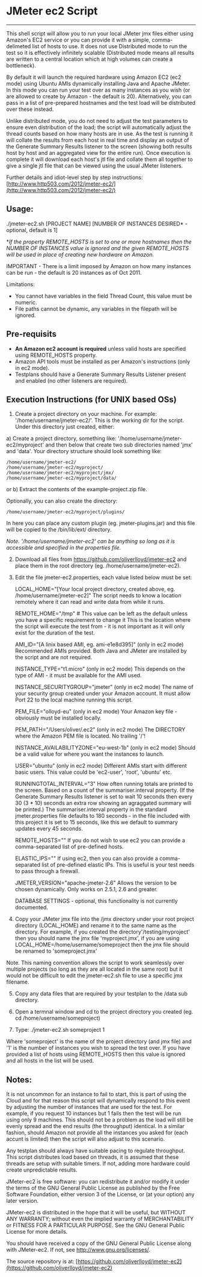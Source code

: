 # JMeter ec2 Script
-----------------------------

This shell script will allow you to run your local JMeter jmx files either using Amazon's EC2 service or you can provide it with a simple, comma-delimeted list of hosts to use. It does not use Distributed mode to run the test so it is effectively infinitely scalable (Distributed mode means all results are written to a central location which at high volumes can create a bottleneck).

By default it will launch the required hardware using Amazon EC2 (ec2 mode) using Ubuntu AMIs dynamically installing Java and Apache JMeter. In this mode you can run your test over as many instances as you wish (or are allowed to create by Amazon - the default is 20). Alternatively, you can pass in a list of pre-prepared hostnames and the test load will be distributed over these instead.

Unlike distributed mode, you do not need to adjust the test parameters to ensure even distribution of the load; the script will automatically adjust the thread counts based on how many hosts are in use. As the test is running it will collate the results from each host in real time and display an output of the Generate Summary Results listener to the screen (showing both results host by host and an aggregated view for the entire run). Once execution is complete it will download each host's jtl file and collate them all together to give a single jtl file that can be viewed using the usual JMeter listeners.


Further details and idiot-level step by step instructions:
    [http://www.http503.com/2012/jmeter-ec2/](http://www.http503.com/2012/jmeter-ec2/)


## Usage:
  ./jmeter-ec2.sh [PROJECT NAME] [NUMBER OF INSTANCES DESIRED* - optional, default is 1]

**If the property REMOTE_HOSTS is set to one or more hostnames then the NUMBER OF INSTANCES value is ignored and the given REMOTE_HOSTS will be used in place of creating new hardware on Amazon.*

IMPORTANT - There is a limit imposed by Amazon on how many instances can be run - the default is 20 instances as of Oct 2011. 

Limitations:
* You cannot have variables in the field Thread Count, this value must be numeric.
* File paths cannot be dynamic, any variables in the filepath will be ignored.


## Pre-requisits
* **An Amazon ec2 account is required** unless valid hosts are specified using REMOTE_HOSTS property.
* Amazon API tools must be installed as per Amazon's instructions (only in ec2 mode).
* Testplans should have a Generate Summary Results Listener present and enabled (no other listeners are required).


## Execution Instructions (for UNIX based OSs)
1. Create a project directory on your machine. For example: '/home/username/jmeter-ec2/'. This is the working dir for the script. Under this directory just created, either:

a) Create a project directory, something like: '/home/username/jmeter-ec2/myproject' and then below that create two sub directories named 'jmx' and 'data'. Your directory structure should look something like:

    /home/username/jmeter-ec2/
    /home/username/jmeter-ec2/myproject/
    /home/username/jmeter-ec2/myproject/jmx/
    /home/username/jmeter-ec2/myproject/data/
                
or b) Extract the contents of the example-project.zip file.

Optionally, you can also create the directory:

    /home/username/jmeter-ec2/myproject/plugins/

In here you can place any custom plugin (eg. jmeter-plugins.jar) and this file will be copied to the /bin/lib/ext/ directory.
    
*Note. '/home/username/jmeter-ec2' can be anything so long as it is accessible and specified in the properties file.*

2. Download all files from https://github.com/oliverlloyd/jmeter-ec2 and place them in the root directory (eg. /home/username/jmeter-ec2).

3. Edit the file jmeter-ec2.properties, each value listed below must be set:

    LOCAL_HOME="[Your local project directory, created above, eg. /home/username/jmeter-ec2]"
    The script needs to know a location remotely where it can read and write data from while it runs.

    REMOTE_HOME="/tmp" # This value can be left as the default unless you have a specific requirement to change it
    This is the location where the script will execute the test from - it is not important as it will only exist for the duration of the test.

	AMI_ID="[A linix based AMI, eg. ami-e1e8d395]"
	(only in ec2 mode) Recommended AMIs provided. Both Java and JMeter are installed by the script and are not required.

	INSTANCE_TYPE="t1.micro"
	(only in ec2 mode) This depends on the type of AMI - it must be available for the AMI used.

	INSTANCE_SECURITYGROUP="jmeter"
	(only in ec2 mode) The name of your security group created under your Amazon account. It must allow Port 22 to the local machine running this script.

	PEM_FILE="olloyd-eu"
	(only in ec2 mode) Your Amazon key file - obviously must be installed locally.

	PEM_PATH="/Users/oliver/.ec2"
	(only in ec2 mode) The DIRECTORY where the Amazon PEM file is located. No trailing '/'!

	INSTANCE_AVAILABILITYZONE="eu-west-1b"
	(only in ec2 mode) Should be a valid value for where you want the instances to launch.

	USER="ubuntu"
	(only in ec2 mode) Different AMIs start with different basic users. This value could be 'ec2-user', 'root', 'ubuntu' etc.

	RUNNINGTOTAL_INTERVAL="3"
	How often running totals are printed to the screen. Based on a count of the summariser.interval property. (If the Generate Summary Results listener is set to wait 10 seconds then every 30 (3 * 10) seconds an extra row showing an agraggated summary will be printed.) The summariser.interval property in the standard jmeter.properties file defaults to 180 seconds - in the file included with this project it is set to 15 seconds, like this we default to summary updates every 45 seconds.

	REMOTE_HOSTS=""
	If you do not wish to use ec2 you can provide a comma-separated list of pre-defined hosts.

	ELASTIC_IPS=""
	If using ec2, then you can also provide a comma-separated list of pre-defined elastic IPs. This is useful is your test needs to pass through a firewall.

	JMETER_VERSION="apache-jmeter-2.6"
	Allows the version to be chosen dynamically. Only works on 2.5.1, 2.6 and greater.

	DATABASE SETTINGS - optional, this functionality is not currently documented.

4. Copy your JMeter jmx file into the /jmx directory under your root project directory (LOCAL_HOME) and rename it to the same name as the directory. For example, if you created the directory'/testing/myproject' then you should name the jmx file 'myproject.jmx', if you are using LOCAL_HOME=/home/username/someproject then the jmx file should be renamed to 'someproject.jmx'
    
Note. This naming convention allows the script to work seamlessly over multiple projects (so long as they are all located in the same root) but it would not be difficult to edit the jmeter-ec2.sh file to use a specific jmx filename.
   
5. Copy any data files that are required by your testplan to the /data sub directory.

6. Open a termnal window and cd to the project directory you created (eg. cd /home/username/someproject)

7. Type: 
    ./jmeter-ec2.sh someproject 1

Where 'someproject' is the name of the project directory (and jmx file) and '1' is the number of instances you wish to spread the test over. If you have provided a list of hosts using REMOTE_HOSTS then this value is ignored and all hosts in the list will be used.


## Notes:
It is not uncommon for an instance to fail to start, this is part of using the Cloud and for that reason this script will dynamically respond to this event by adjusting the number of instances that are used for the test. For example, if you request 10 instances but 1 fails then the test will be run using only 9 machines. This should not be a problem as the load will still be evenly spread and the end results (the throughput) identical. In a similar fashion, should Amazon not provide all the instances you asked for (each accunt is limited) then the script will also adjust to this scenario.
    
Any testplan should always have suitable pacing to regulate throughput. This script distributes load based on threads, it is assumed that these threads are setup with suitable timers. If not, adding more hardware could create unpredictable results.



JMeter-ec2 is free software: you can redistribute it and/or modify
it under the terms of the GNU General Public License as published by
the Free Software Foundation, either version 3 of the License, or
(at your option) any later version.

JMeter-ec2 is distributed in the hope that it will be useful,
but WITHOUT ANY WARRANTY; without even the implied warranty of
MERCHANTABILITY or FITNESS FOR A PARTICULAR PURPOSE.  See the
GNU General Public License for more details.

You should have received a copy of the GNU General Public License
along with JMeter-ec2.  If not, see <http://www.gnu.org/licenses/>.



The source repository is at:
  [https://github.com/oliverlloyd/jmeter-ec2](https://github.com/oliverlloyd/jmeter-ec2)